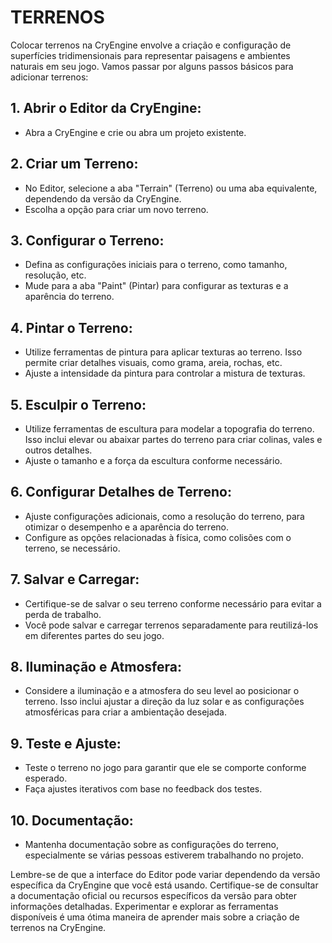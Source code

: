 # TERRENOS
Colocar terrenos na CryEngine envolve a criação e configuração de superfícies tridimensionais para representar paisagens e ambientes naturais em seu jogo. Vamos passar por alguns passos básicos para adicionar terrenos:

## 1. **Abrir o Editor da CryEngine:**
   - Abra a CryEngine e crie ou abra um projeto existente.

## 2. **Criar um Terreno:**
   - No Editor, selecione a aba "Terrain" (Terreno) ou uma aba equivalente, dependendo da versão da CryEngine.
   - Escolha a opção para criar um novo terreno.

## 3. **Configurar o Terreno:**
   - Defina as configurações iniciais para o terreno, como tamanho, resolução, etc.
   - Mude para a aba "Paint" (Pintar) para configurar as texturas e a aparência do terreno.

## 4. **Pintar o Terreno:**
   - Utilize ferramentas de pintura para aplicar texturas ao terreno. Isso permite criar detalhes visuais, como grama, areia, rochas, etc.
   - Ajuste a intensidade da pintura para controlar a mistura de texturas.

## 5. **Esculpir o Terreno:**
   - Utilize ferramentas de escultura para modelar a topografia do terreno. Isso inclui elevar ou abaixar partes do terreno para criar colinas, vales e outros detalhes.
   - Ajuste o tamanho e a força da escultura conforme necessário.

## 6. **Configurar Detalhes de Terreno:**
   - Ajuste configurações adicionais, como a resolução do terreno, para otimizar o desempenho e a aparência do terreno.
   - Configure as opções relacionadas à física, como colisões com o terreno, se necessário.

## 7. **Salvar e Carregar:**
   - Certifique-se de salvar o seu terreno conforme necessário para evitar a perda de trabalho.
   - Você pode salvar e carregar terrenos separadamente para reutilizá-los em diferentes partes do seu jogo.

## 8. **Iluminação e Atmosfera:**
   - Considere a iluminação e a atmosfera do seu level ao posicionar o terreno. Isso inclui ajustar a direção da luz solar e as configurações atmosféricas para criar a ambientação desejada.

## 9. **Teste e Ajuste:**
   - Teste o terreno no jogo para garantir que ele se comporte conforme esperado.
   - Faça ajustes iterativos com base no feedback dos testes.

## 10. **Documentação:**
   - Mantenha documentação sobre as configurações do terreno, especialmente se várias pessoas estiverem trabalhando no projeto.

Lembre-se de que a interface do Editor pode variar dependendo da versão específica da CryEngine que você está usando. Certifique-se de consultar a documentação oficial ou recursos específicos da versão para obter informações detalhadas. Experimentar e explorar as ferramentas disponíveis é uma ótima maneira de aprender mais sobre a criação de terrenos na CryEngine.